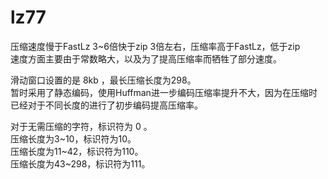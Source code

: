# lz77

压缩速度慢于FastLz 3~6倍快于zip 3倍左右，压缩率高于FastLz，低于zip   
速度方面主要由于常数略大，以及为了提高压缩率而牺牲了部分速度。  

滑动窗口设置的是 8kb ，最长压缩长度为298。  
暂时采用了静态编码，使用Huffman进一步编码压缩率提升不大，因为在压缩时已经对于不同长度的进行了初步编码提高压缩率。

对于无需压缩的字符，标识符为 0 。    
压缩长度为3\~10，标识符为10。  
压缩长度为11\~42，标识符为110。  
压缩长度为43\~298，标识符为111。  

